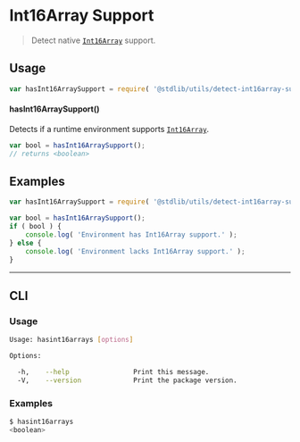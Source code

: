 # Int16Array Support

> Detect native [`Int16Array`][mdn-int16array] support.


<section class="usage">

## Usage

``` javascript
var hasInt16ArraySupport = require( '@stdlib/utils/detect-int16array-support' );
```

#### hasInt16ArraySupport()

Detects if a runtime environment supports [`Int16Array`][mdn-int16array].

``` javascript
var bool = hasInt16ArraySupport();
// returns <boolean>
```

</section>

<!-- /.usage -->


<section class="examples">

## Examples

``` javascript
var hasInt16ArraySupport = require( '@stdlib/utils/detect-int16array-support' );

var bool = hasInt16ArraySupport();
if ( bool ) {
    console.log( 'Environment has Int16Array support.' );
} else {
    console.log( 'Environment lacks Int16Array support.' );
}
```

</section>

<!-- /.examples -->


---

<section class="cli">

## CLI

<section class="usage">

### Usage

``` bash
Usage: hasint16arrays [options]

Options:

  -h,    --help                Print this message.
  -V,    --version             Print the package version.
```

</section>

<!-- /.usage -->

<section class="examples">

### Examples

``` bash
$ hasint16arrays
<boolean>
```

</section>

<!-- /.examples -->

</section>

<!-- /.cli -->


<section class="links">

[mdn-int16array]: https://developer.mozilla.org/en-US/docs/Web/JavaScript/Reference/Global_Objects/Int16Array

</section>

<!-- /.links -->
